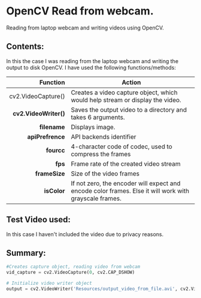 # OpenCV Read from webcam.
Reading from laptop webcam and writing videos using OpenCV.
## Contents:

In this the case I was reading from the laptop webcam and writing the output to disk OpenCV.
I have used the following functions/methods:

| Function        |Action                                                                        | 
|----------------:|------------------------------------------------------------------------------|
|cv2.VideoCapture()   | Creates a video capture object, which would help stream or display the video.|
|**cv2.VideoWriter()**    | Saves the output video to a directory and takes 6 arguments.                 |
|     **filename**    |  Displays image.                                                             |
|    **apiPrefrence** |   API backends identifier                                                    |
|     **fourcc**      |  4-character code of codec, used to compress the frames                      |
|     **fps**         |  Frame rate of the created video stream                                      |
|     **frameSize**   |  Size of the video frames                                                    |
|     **isColor**     |  If not zero, the encoder will expect and encode color frames. Else it will work with grayscale frames.|


## Test Video used: 
In this case I haven't included the video due to privacy reasons.


## Summary:

```python
#Creates capture object, reading video from webcam
vid_capture = cv2.VideoCapture(0, cv2.CAP_DSHOW)
```

```python
# Initialize video writer object
output = cv2.VideoWriter('Resources/output_video_from_file.avi', cv2.VideoWriter_fourcc('M','J','P','G'), 20, frame_size)

```
